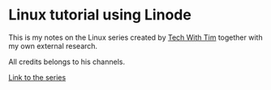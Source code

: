 # Linux tutorial using Linode

This is my notes on the Linux series created by [Tech With Tim](https://www.youtube.com/channel/UC4JX40jDee_tINbkjycV4Sg) together with my own external research.

All credits belongs to his channels.

[Link to the series](https://www.youtube.com/watch?v=ebHX9c75H8I&list=PLzMcBGfZo4-nUIIMsz040W_X-03QH5c5h&index=1)
